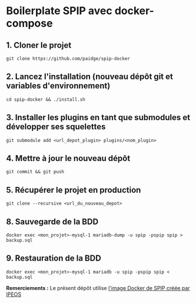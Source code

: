 # Boilerplate SPIP avec docker-compose

## 1. Cloner le projet

`git clone https://github.com/paidge/spip-docker`

## 2. Lancez l'installation (nouveau dépôt git et variables d'environnement)

`cd spip-docker && ./install.sh`

## 3. Installer les plugins en tant que submodules et développer ses squelettes

`git submodule add <url_depot_plugin> plugins/<nom_plugin>`

## 4. Mettre à jour le nouveau dépôt

`git commit && git push`

## 5. Récupérer le projet en production

`git clone --recursive <url_du_nouveau_depot>`

## 8. Sauvegarde de la BDD

`docker exec <mon_projet>-mysql-1 mariadb-dump -u spip -pspip spip > backup.sql`

## 9. Restauration de la BDD

`docker exec <mon_projet>-mysql-1 mariadb -u spip -pspip spip < backup.sql`

**Remerciements :** Le présent dépôt utilise [l'image Docker de SPIP créée par IPEOS](https://github.com/ipeos-and-co/docker-spip)
